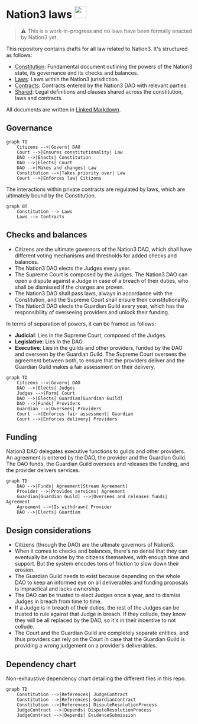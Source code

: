 # Nation3 laws <img src="https://nation3.org/flag.svg" width="32">

> :warning: This is a work-in-progress and no laws have been formally enacted by Nation3 yet.

This repository contains drafts for all law related to Nation3. It's structured as follows:
- [Constitution](https://linked.md/v?u=https://linked.md/api/github/nation3/law/main/Constitution.linked.md): Fundamental document outlining the powers of the Nation3 state, its governance and its checks and balances.
- [Laws](laws): Laws within the Nation3 jurisdiction.
- [Contracts](contracts): Contracts entered by the Nation3 DAO with relevant parties.
- [Shared](shared): Legal definitions and clauses shared across the constitution, laws and contracts.

All documents are written in [Linked Markdown](https://linked.md).

## Governance

```mermaid
graph TD
    Citizens -->|Govern| DAO
    Court -->|Ensures constitutionality| Law
    DAO -->|Enacts| Constitution
    DAO -->|Elects| Court
    DAO -->|Makes and changes| Law
    Constitution -->|Takes priority over| Law
    Court -->|Enforces law| Citizens
```

The interactions within private contracts are regulated by laws, which are ultimately bound by the Constitution.

```mermaid
graph BT
    Constitution --> Laws
    Laws --> Contracts
```

## Checks and balances
- Citizens are the ultimate governors of the Nation3 DAO, which shall have different voting mechanisms and thresholds for added checks and balances.
- The Nation3 DAO elects the Judges every year.
- The Supreme Court is composed by the Judges. The Nation3 DAO can open a dispute against a Judge in case of a breach of their duties, who shall be dismissed if the charges are proven.
- The Nation3 DAO shall pass laws, always in accordance with the Constitution, and the Supreme Court shall ensure their constitutionality.
- The Nation3 DAO elects the Guardian Guild every year, which has the responsibility of overseeing providers and unlock their funding.

In terms of separation of powers, it can be framed as follows:
- **Judicial**: Lies in the Supreme Court, composed of the Judges.
- **Legislative**: Lies in the DAO.
- **Executive**: Lies in the guilds and other providers, funded by the DAO and overseen by the Guardian Guild. The Supreme Court oversees the agreement between both, to ensure that the providers deliver and the Guardian Guild makes a fair assessment on their delivery.

```mermaid
graph TD
    Citizens -->|Govern| DAO
    DAO -->|Elects| Judges
    Judges -->|Form| Court
    DAO -->|Elects| Guardian[Guardian Guild]
    DAO -->|Funds| Providers
    Guardian -->|Oversees| Providers
    Court -->|Enforces fair assessment| Guardian
    Court -->|Enforces delivery| Providers
```

## Funding
Nation3 DAO delegates executive functions to guilds and other providers. An agreement is entered by the DAO, the provider and the Guardian Guild. The DAO funds, the Guardian Guild oversees and releases the funding, and the provider delivers services.
```mermaid
graph TD
    DAO -->|Funds| Agreement[Stream Agreement]
    Provider -->|Provides services| Agreement
    Guardian[Guardian Guild] -->|Oversees and releases funds| Agreement
    Agreement -->|Is withdrawn| Provider
    DAO -->|Elects| Guardian
```

## Design considerations
- Citizens (through the DAO) are the ultimate governors of Nation3.
- When it comes to checks and balances, there's no denial that they can eventually be undone by the citizens themselves, with enough time and support. But the system encodes tons of friction to slow down their erosion.
- The Guardian Guild needs to exist because depending on the whole DAO to keep an informed eye on all deliverables and funding proposals is impractical and lacks ownership.
- The DAO can be trusted to elect Judges once a year, and to dismiss Judges in breach from time to time.
- If a Judge is in breach of their duties, the rest of the Judges can be trusted to rule against that Judge in breach. If they collude, they know they will be all replaced by the DAO, so it's in their incentive to not collude.
- The Court and the Guardian Guild are completely separate entities, and thus providers can rely on the Court in case that the Guardian Guild is providing a wrong judgement on a provider's deliverables. 

## Dependency chart
Non-exhaustive dependency chart detailing the different files in this repo.

```mermaid
graph TD
    Constitution -->|References| JudgeContract
    Constitution -->|References| GuardianContract
    Constitution -->|References| DisputeResolutionProcess
    JudgeContract -->|Depends| DisputeResolutionProcess
    JudgeContract -->|Depends| EvidenceSubmission
```
